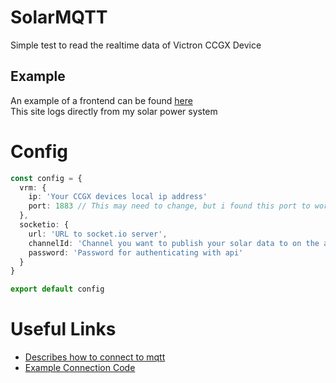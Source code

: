 # SolarMQTT
Simple test to read the realtime data of Victron CCGX Device

## Example
An example of a frontend can be found [here](https://api.solar.mc.hzuccon.com/#/demo)<br />
This site logs directly from my solar power system

# Config 
```ts
const config = {
  vrm: {
    ip: 'Your CCGX devices local ip address'
    port: 1883 // This may need to change, but i found this port to work
  },
  socketio: {
    url: 'URL to socket.io server',
    channelId: 'Channel you want to publish your solar data to on the api',
    password: 'Password for authenticating with api'
  }
}

export default config
```

# Useful Links
- [Describes how to connect to mqtt](https://community.victronenergy.com/questions/155407/mqtt-local-via-mqtt-broker.html)
- [Example Connection Code](https://community.victronenergy.com/questions/135757/mqtt-jsts-implementation.html)
